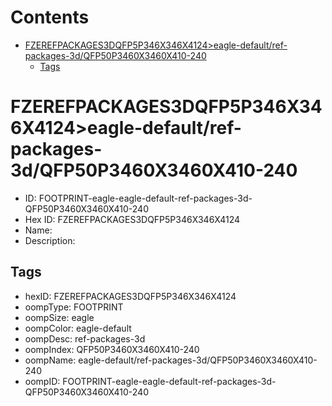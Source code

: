 



Contents
========

* [FZEREFPACKAGES3DQFP5P346X346X4124>eagle-default/ref-packages-3d/QFP50P3460X3460X410-240](#fzerefpackages3dqfp5p346x346x4124eagle-defaultref-packages-3dqfp50p3460x3460x410-240)
	* [Tags](#tags)

# FZEREFPACKAGES3DQFP5P346X346X4124>eagle-default/ref-packages-3d/QFP50P3460X3460X410-240

- ID: FOOTPRINT-eagle-eagle-default-ref-packages-3d-QFP50P3460X3460X410-240
- Hex ID: FZEREFPACKAGES3DQFP5P346X346X4124
- Name: 
- Description: 

## Tags

- hexID: FZEREFPACKAGES3DQFP5P346X346X4124
- oompType: FOOTPRINT
- oompSize: eagle
- oompColor: eagle-default
- oompDesc: ref-packages-3d
- oompIndex: QFP50P3460X3460X410-240
- oompName: eagle-default/ref-packages-3d/QFP50P3460X3460X410-240
- oompID: FOOTPRINT-eagle-eagle-default-ref-packages-3d-QFP50P3460X3460X410-240

